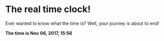 # The real time clock!

Ever wanted to know what the time is? Well, your journey is about to end!

**The time is Nov 06, 2017, 15:56**
